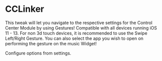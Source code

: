 # CCLinker

This tweak will let you navigate to the respective settings for the Control Center Module by using Gestures!
Compatible with all devices running iOS 11 - 13. 
For non 3d touch devices, it is recommended to use the Swipe Left/Right Gesture. You can also select the app you wish to open on performing the gesture on the music Widget!

Configure options from settings.
